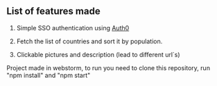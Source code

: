 ## List of features made

1. Simple SSO authentication using [Auth0](https://auth0.com/docs)

2. Fetch the list of countries and sort it by population.

3. Clickable pictures and description (lead to different url`s)

Project made in webstorm, to run you need to clone this repository, run "npm install" and "npm start"
